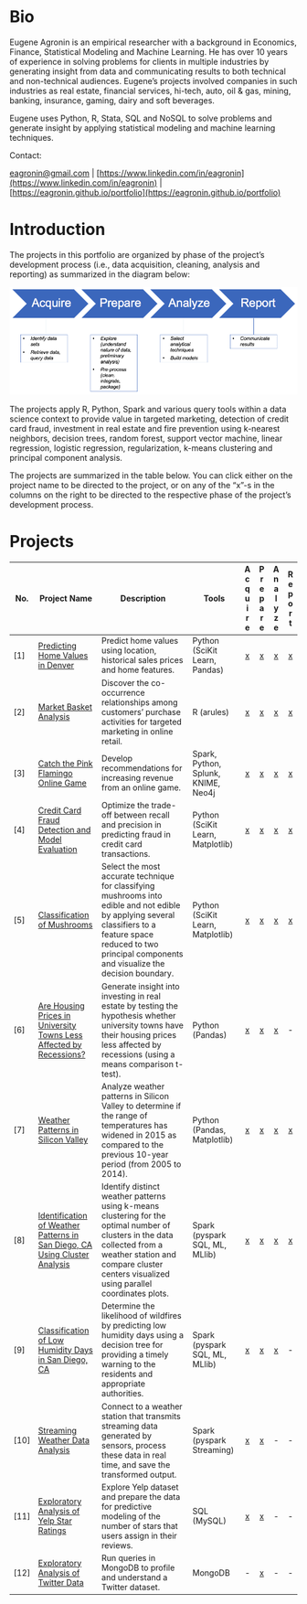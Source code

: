 # Bio

Eugene Agronin is an empirical researcher with a background in Economics, Finance, Statistical Modeling and Machine Learning.  He has over 10 years of experience in solving problems for clients in multiple industries by generating insight from data and communicating results to both technical and non-technical audiences. Eugene’s projects involved companies in such industries as real estate, financial services, hi-tech, auto, oil & gas, mining, banking, insurance, gaming, dairy and soft beverages.

Eugene uses Python, R, Stata, SQL and NoSQL to solve problems and generate insight by applying statistical modeling and machine learning techniques.

Contact:

[eagronin@gmail.com](eagronin@gmail.com) \| [https://www.linkedin.com/in/eagronin](https://www.linkedin.com/in/eagronin) \| [https://eagronin.github.io/portfolio](https://eagronin.github.io/portfolio) 

# Introduction

The projects in this portfolio are organized by phase of the project’s development process (i.e., data acquisition, cleaning, analysis and reporting) as summarized in the diagram below:

![](https://github.com/eagronin/portfolio/blob/master/project-development-process.png?raw=true)

The projects apply R, Python, Spark and various query tools within a data science context to provide value in targeted marketing, detection of credit card fraud, investment in real estate and fire prevention using k-nearest neighbors, decision trees, random forest, support vector machine, linear regression, logistic regression, regularization, k-means clustering and principal component analysis.

The projects are summarized in the table below. You can click either on the project name to be directed to the project, or on any of the “x”-s in the columns on the right to be directed to the respective phase of the project’s development process.

# Projects

| No. | Project Name | Description | Tools | A c q u i r e | P r e p a r e | A n a l y z e | R e p o r t   |
| --- | ---| --- | --- |:---:|:---:|:---:|:---:|
|[1] | [Predicting Home Values in Denver](https://eagronin.github.io/housing-forecast-acquire/) | Predict home values using location, historical sales prices and home features. | Python (SciKit Learn, Pandas) | [x](https://eagronin.github.io/housing-forecast-acquire/) | [x](https://eagronin.github.io/housing-forecast-prepare/) | [x](https://eagronin.github.io/housing-forecast-analyze/) | [x](https://eagronin.github.io/housing-forecast-report/) |
|[2] | [Market Basket Analysis](https://eagronin.github.io/market-basket-acquire/) | Discover the co-occurrence relationships among customers’ purchase activities for targeted marketing in online retail. | R (arules) | [x](https://eagronin.github.io/market-basket-acquire/) | [x](https://eagronin.github.io/market-basket-prepare/) | [x](https://eagronin.github.io/market-basket-analyze/) | [x](https://eagronin.github.io/market-basket-report/) |
|[3] | [Catch the Pink Flamingo Online Game](https://eagronin.github.io/capstone-acquire/) | Develop recommendations for increasing revenue from an online game. | Spark, Python, Splunk, KNIME, Neo4j | [x](https://eagronin.github.io/capstone-acquire/) | [x](https://eagronin.github.io/capstone-prepare/) | [x](https://eagronin.github.io/capstone-analyze/) | [x](https://eagronin.github.io/capstone-report/) |
|[4] | [Credit Card Fraud Detection and Model Evaluation](https://eagronin.github.io/credit-card-fraud-acquire/) | Optimize the trade-off between recall and precision in predicting fraud in credit card transactions. | Python (SciKit Learn, Matplotlib) | [x](https://eagronin.github.io/credit-card-fraud-acquire/) | [x](https://eagronin.github.io/credit-card-fraud-prepare/) | [x](https://eagronin.github.io/credit-card-fraud-analyze/) | [x](https://eagronin.github.io/credit-card-fraud-report/) |
|[5] | [Classification of Mushrooms](https://eagronin.github.io/mushroom-classification-acquire/) | Select the most accurate technique for classifying mushrooms into edible and not edible by applying several classifiers to a feature space reduced to two principal components and visualize the decision boundary. | Python (SciKit Learn, Matplotlib) | [x](https://eagronin.github.io/mushroom-classification-acquire/) | [x](https://eagronin.github.io/mushroom-classification-prepare/) | [x](https://eagronin.github.io/mushroom-classification-analyze/) | [x](https://eagronin.github.io/mushroom-classification-report/) |
|[6] | [Are Housing Prices in University Towns Less Affected by Recessions?](https://eagronin.github.io/university-towns-acquire/) | Generate insight into investing in real estate by testing the hypothesis whether university towns have their housing prices less affected by recessions (using a means comparison t-test). | Python (Pandas) | [x](https://eagronin.github.io/university-towns-acquire/) | [x](https://eagronin.github.io/university-towns-prepare/) | [x](https://eagronin.github.io/university-towns-analyze/) | - |
|[7] | [Weather Patterns in Silicon Valley](https://eagronin.github.io/sv-weather-acquire/) | Analyze weather patterns in Silicon Valley to determine if the range of temperatures has widened in 2015 as compared to the previous 10-year period (from 2005 to 2014). | Python (Pandas, Matplotlib) | [x](https://eagronin.github.io/sv-weather-acquire/) | [x](https://eagronin.github.io/sv-weather-prepare/) | [x](https://eagronin.github.io/sv-weather-analyze/) | [x](https://eagronin.github.io/sv-weather-report/) |
|[8] | [Identification of Weather Patterns in San Diego, CA Using Cluster Analysis](https://eagronin.github.io/weather-clustering-spark-acquire/) | Identify distinct weather patterns using k-means clustering for the optimal number of clusters in the data collected from a weather station and compare cluster centers visualized using parallel coordinates plots. | Spark (pyspark SQL, ML, MLlib) | [x](https://eagronin.github.io/weather-clustering-spark-acquire/) | [x](https://eagronin.github.io/weather-clustering-spark-prepare/) | [x](https://eagronin.github.io/weather-clustering-spark-analyze/) | [x](https://eagronin.github.io/weather-clustering-spark-report/) |
|[9] | [Classification of Low Humidity Days in San Diego, CA](https://eagronin.github.io/weather-classification-spark-acquire/) | Determine the likelihood of wildfires by predicting low humidity days using a decision tree for providing a timely warning to the residents and appropriate authorities. | Spark (pyspark SQL, ML, MLlib) | [x](https://eagronin.github.io/weather-classification-spark-acquire/) | [x](https://eagronin.github.io/weather-classification-spark-prepare/) | [x](https://eagronin.github.io/weather-classification-spark-analyze/) | - |
|[10] | [Streaming Weather Data Analysis](https://eagronin.github.io/weather-streaming-spark-acquire/) | Connect to a weather station that transmits streaming data generated by sensors, process these data in real time, and save the transformed output. | Spark (pyspark Streaming) | [x](https://eagronin.github.io/weather-streaming-spark-acquire/) | [x](https://eagronin.github.io/weather-streaming-spark-prepare/) | - | - |
|[11] | [Exploratory Analysis of Yelp Star Ratings](https://eagronin.github.io/yelp-acquire/) | Explore Yelp dataset and prepare the data for predictive modeling of the number of stars that users assign in their reviews. | SQL (MySQL) | [x](https://eagronin.github.io/yelp-acquire/) | [x](https://eagronin.github.io/yelp-prepare/) | - | - |
|[12] | [Exploratory Analysis of Twitter Data](https://eagronin.github.io/mongodb-twitter-prepare/) | Run queries in MongoDB to profile and understand a Twitter dataset. | MongoDB | - | [x](https://eagronin.github.io/mongodb-twitter-prepare/) | - | - |
